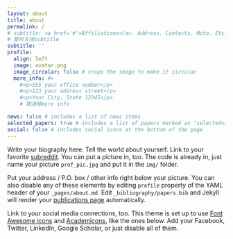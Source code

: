 ```yaml
---
layout: about
title: about
permalink: /
# subtitle: <a href='#'>Affiliations</a>. Address. Contacts. Moto. Etc.
# 暂时关闭subtitle
subtitle: ''
profile:
  align: left
  image: avatar.png
  image_circular: false # crops the image to make it circular
  more_info: #> 
    #<p>555 your office number</p>
    #<p>123 your address street</p>
    #<p>Your City, State 12345</p>
    # 取消掉more info

news: false # includes a list of news items
selected_papers: true # includes a list of papers marked as "selected={true}"
social: false # includes social icons at the bottom of the page
---
```


Write your biography here. Tell the world about yourself. Link to your favorite [subreddit](http://reddit.com). You can put a picture in, too. The code is already in, just name your picture `prof_pic.jpg` and put it in the `img/` folder.

Put your address / P.O. box / other info right below your picture. You can also disable any of these elements by editing `profile` property of the YAML header of your `_pages/about.md`. Edit `_bibliography/papers.bib` and Jekyll will render your [publications page](/al-folio/publications/) automatically.

Link to your social media connections, too. This theme is set up to use [Font Awesome icons](https://fontawesome.com/) and [Academicons](https://jpswalsh.github.io/academicons/), like the ones below. Add your Facebook, Twitter, LinkedIn, Google Scholar, or just disable all of them.
